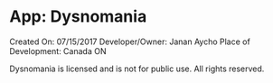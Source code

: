 # App: Dysnomania
Created On: 07/15/2017
Developer/Owner: Janan Aycho
Place of Development: Canada ON

Dysnomania is licensed and is not for public use. 
All rights reserved.
